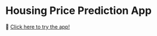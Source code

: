 # Housing Price Prediction App
🚀 [Click here to try the app!](https://housing-hrdybz73xgwz9lftmrnqyw.streamlit.app/)

